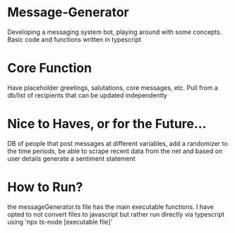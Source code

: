 # Message-Generator
Developing a messaging system bot, playing around with some concepts.  Basic code and functions written in typescript

# Core Function
Have placeholder greetings, salutations, core messages, etc.  Pull from a db/list of recipients that can be updated independently

# Nice to Haves, or for the Future...
DB of people that post messages at different variables, add a randomizer to the time periods, be able to scrape recent data from the net and based on user details generate a sentiment statement

# How to Run?
the messageGenerator.ts file has the main executable functions.  I have opted to not convert files to javascript but rather run directly via typescript using 'npx ts-node [executable file]'
